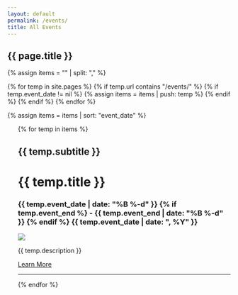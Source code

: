 ```yaml
---
layout: default
permalink: /events/
title: All Events
---
```


<h2 class='page-title'>{{ page.title }}</h2>


{% assign items = "" | split: "," %}

{% for temp in site.pages %}
    {% if temp.url contains "/events/" %}
        {% if temp.event_date != nil %}
            {% assign items = items | push: temp %}
        {% endif %}
    {% endif %}
{% endfor %}

{% assign items = items | sort: "event_date" %}

<ul>
    {% for temp in items %}
    <div class='event-blog'>
        <div>
            <h2>{{ temp.subtitle }}</h2>
            <h1 class='event-title'>{{ temp.title }}</h1>
            <h3 class='event-start'>
                <time datetime='{{ temp.event_date | date_to_xmlschema }}'>
                    {{ temp.event_date | date: "%B %-d" }}
                </time>
                {% if temp.event_end %}
                    <time datetime='{{ temp.publish_date | date_to_xmlschema }}'> -
                        {{ temp.event_end | date: "%B %-d" }}
                    </time>
                {% endif %}
                <time datetime='{{ temp.event_date | date_to_xmlschema }}'>
                    {{ temp.event_date | date: ", %Y" }}
                </time>
            </h3>
        </div>
        <img src="{{ temp.featured_image | absolute_url }}">
        <p>{{ temp.description }}</p>
        <a href="{{ temp.url | relative_url }}" class="carousel-item__btn">Learn More</a>
    </div>
    <hr>
    {% endfor %}
</ul>

